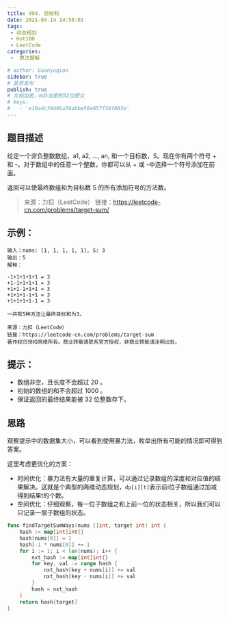 ```yaml
---
title: 494. 目标和
date: 2021-04-14 14:58:01
tags:
 - 动态规划
 - Hot100
 - LeetCode
categories:
 -  算法题解

# author: Guanyuqian
sidebar: true
# 是否发布
publish: true
# 文档加密，md5加密的32位密文
# keys:
# 	- 'e10adc3949ba59abbe56e057f20f883e'
---
```


## 题目描述

给定一个非负整数数组，a1, a2, ..., an, 和一个目标数，S。现在你有两个符号 + 和 -。对于数组中的任意一个整数，你都可以从 + 或 -中选择一个符号添加在前面。

返回可以使最终数组和为目标数 S 的所有添加符号的方法数。

 <!-- more -->
> 来源：力扣（LeetCode）
> 链接：https://leetcode-cn.com/problems/target-sum/


## 示例：
```
输入：nums: [1, 1, 1, 1, 1], S: 3
输出：5
解释：

-1+1+1+1+1 = 3
+1-1+1+1+1 = 3
+1+1-1+1+1 = 3
+1+1+1-1+1 = 3
+1+1+1+1-1 = 3

一共有5种方法让最终目标和为3。

来源：力扣（LeetCode）
链接：https://leetcode-cn.com/problems/target-sum
著作权归领扣网络所有。商业转载请联系官方授权，非商业转载请注明出处。
```

## 提示：

- 数组非空，且长度不会超过 20 。
- 初始的数组的和不会超过 1000 。
- 保证返回的最终结果能被 32 位整数存下。

## 思路

观察提示中的数据集大小，可以看到使用暴力法，枚举出所有可能的情况即可得到答案。

这里考虑更优化的方案：

- 时间优化：暴力法有大量的重复计算，可以通过记录数组的深度和对应值的结果解决。这就是个典型的两维动态规划，`dp[i][t]`表示前i位子数组通过加减得到结果t的个数。
- 空间优化：仔细观察，每一位子数组之和上前一位的状态相关，所以我们可以只记录一层子数组的状态。

```go
func findTargetSumWays(nums []int, target int) int {
    hash := map[int]int{}
    hash[nums[0]] = 1
    hash[-1 * nums[0]] += 1
    for i := 1; i < len(nums); i++ {
        nxt_hash := map[int]int{}
        for key, val := range hash {
            nxt_hash[key + nums[i]] += val
            nxt_hash[key - nums[i]] += val
        }
        hash = nxt_hash
    }
    return hash[target]
}
```
